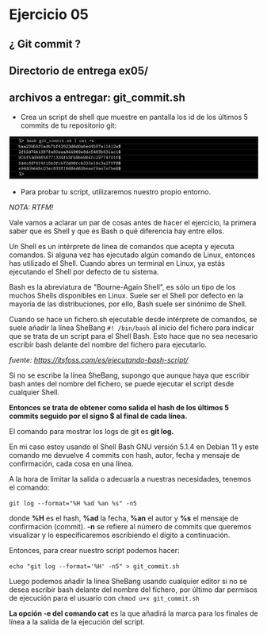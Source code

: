 # Ejercicio 05
## ¿ Git commit ?
## Directorio de entrega ex05/
## archivos a entregar: git_commit.sh

- Crea un script de shell que muestre en pantalla los id de los últimos 5 commits de tu repositorio git:

![imagen](git_commit.png)

- Para probar tu script, utilizaremos nuestro propio entorno.

*NOTA: RTFM!*

Vale vamos a aclarar un par de cosas antes de hacer el ejercicio, la primera saber que es Shell y que es Bash o qué diferencia hay entre ellos.

Un Shell es un intérprete de línea de comandos que acepta y ejecuta comandos. Si alguna vez has ejecutado algún comando de Linux, entonces has utilizado el Shell. Cuando abres un terminal en Linux, ya estás ejecutando el Shell por defecto de tu sistema.

Bash es la abreviatura de "Bourne-Again Shell”, es sólo un tipo de los muchos Shells disponibles en Linux. Suele ser el Shell por defecto en la mayoría de las distribuciones, por ello, Bash suele ser sinónimo de Shell.

Cuando se hace un fichero.sh ejecutable desde intérprete de comandos, se suele añadir la línea SheBang `#! /bin/bash` al inicio del fichero para indicar que se trata de un script para el Shell Bash. Esto hace que no sea necesario escribir bash delante del nombre del fichero para ejecutarlo.

*fuente: https://itsfoss.com/es/ejecutando-bash-script/*

Si no se escribe la línea SheBang, supongo que aunque haya que escribir bash antes del nombre del fichero, se puede ejecutar el script desde cualquier Shell.

**Entonces se trata de obtener como salida el hash de los últimos 5 commits seguido por el signo $ al final de cada línea.**

El comando para mostrar los logs de git es **git log.**

En mi caso estoy usando el Shell Bash GNU versión 5.1.4 en Debian 11 y este comando me devuelve 4 commits con hash, autor, fecha y mensaje de confirmación, cada cosa en una línea.

A la hora de limitar la salida o adecuarla a nuestras necesidades, tenemos el comando:

`git log --format="%H %ad %an %s" -n5`

donde **%H** es el hash, **%ad** la fecha, **%an** el autor y **%s** el mensaje de confirmación (commit). **-n** se refiere al número de commits que queremos visualizar y lo especificaremos escribiendo el dígito a continuación.

Entonces, para crear nuestro script podemos hacer:

`echo "git log --format='%H' -n5" > git_commit.sh`

Luego podemos añadir la línea SheBang usando cualquier editor si no se desea escribir bash delante del nombre del fichero, por último dar permisos de ejecución para el usuario con `chmod u+x git_commit.sh`

**La opción -e del comando cat** es la que añadirá la marca para los finales de línea a la salida de la ejecución del script.
